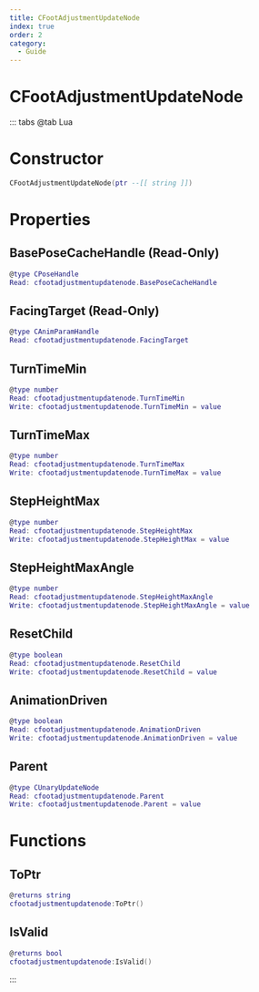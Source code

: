 ```yaml
---
title: CFootAdjustmentUpdateNode
index: true
order: 2
category:
  - Guide
---
```


# CFootAdjustmentUpdateNode

::: tabs
@tab Lua
# Constructor
```lua
CFootAdjustmentUpdateNode(ptr --[[ string ]])
```
# Properties
## BasePoseCacheHandle (Read-Only)
```lua
@type CPoseHandle
Read: cfootadjustmentupdatenode.BasePoseCacheHandle
```
## FacingTarget (Read-Only)
```lua
@type CAnimParamHandle
Read: cfootadjustmentupdatenode.FacingTarget
```
## TurnTimeMin 
```lua
@type number
Read: cfootadjustmentupdatenode.TurnTimeMin
Write: cfootadjustmentupdatenode.TurnTimeMin = value
```
## TurnTimeMax 
```lua
@type number
Read: cfootadjustmentupdatenode.TurnTimeMax
Write: cfootadjustmentupdatenode.TurnTimeMax = value
```
## StepHeightMax 
```lua
@type number
Read: cfootadjustmentupdatenode.StepHeightMax
Write: cfootadjustmentupdatenode.StepHeightMax = value
```
## StepHeightMaxAngle 
```lua
@type number
Read: cfootadjustmentupdatenode.StepHeightMaxAngle
Write: cfootadjustmentupdatenode.StepHeightMaxAngle = value
```
## ResetChild 
```lua
@type boolean
Read: cfootadjustmentupdatenode.ResetChild
Write: cfootadjustmentupdatenode.ResetChild = value
```
## AnimationDriven 
```lua
@type boolean
Read: cfootadjustmentupdatenode.AnimationDriven
Write: cfootadjustmentupdatenode.AnimationDriven = value
```
## Parent 
```lua
@type CUnaryUpdateNode
Read: cfootadjustmentupdatenode.Parent
Write: cfootadjustmentupdatenode.Parent = value
```
# Functions
## ToPtr
```lua
@returns string
cfootadjustmentupdatenode:ToPtr()
```
## IsValid
```lua
@returns bool
cfootadjustmentupdatenode:IsValid()
```

:::